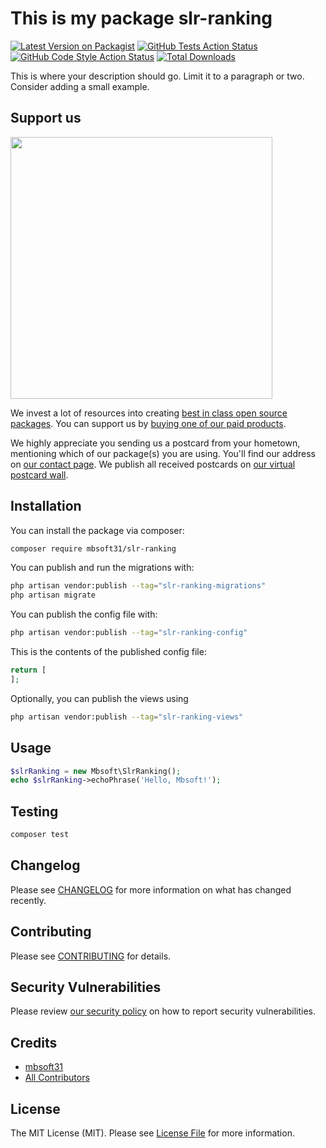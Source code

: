 # This is my package slr-ranking

[![Latest Version on Packagist](https://img.shields.io/packagist/v/mbsoft31/slr-ranking.svg?style=flat-square)](https://packagist.org/packages/mbsoft31/slr-ranking)
[![GitHub Tests Action Status](https://img.shields.io/github/actions/workflow/status/mbsoft31/slr-ranking/run-tests.yml?branch=main&label=tests&style=flat-square)](https://github.com/mbsoft31/slr-ranking/actions?query=workflow%3Arun-tests+branch%3Amain)
[![GitHub Code Style Action Status](https://img.shields.io/github/actions/workflow/status/mbsoft31/slr-ranking/fix-php-code-style-issues.yml?branch=main&label=code%20style&style=flat-square)](https://github.com/mbsoft31/slr-ranking/actions?query=workflow%3A"Fix+PHP+code+style+issues"+branch%3Amain)
[![Total Downloads](https://img.shields.io/packagist/dt/mbsoft31/slr-ranking.svg?style=flat-square)](https://packagist.org/packages/mbsoft31/slr-ranking)

This is where your description should go. Limit it to a paragraph or two. Consider adding a small example.

## Support us

[<img src="https://github-ads.s3.eu-central-1.amazonaws.com/slr-ranking.jpg?t=1" width="419px" />](https://spatie.be/github-ad-click/slr-ranking)

We invest a lot of resources into creating [best in class open source packages](https://spatie.be/open-source). You can support us by [buying one of our paid products](https://spatie.be/open-source/support-us).

We highly appreciate you sending us a postcard from your hometown, mentioning which of our package(s) you are using. You'll find our address on [our contact page](https://spatie.be/about-us). We publish all received postcards on [our virtual postcard wall](https://spatie.be/open-source/postcards).

## Installation

You can install the package via composer:

```bash
composer require mbsoft31/slr-ranking
```

You can publish and run the migrations with:

```bash
php artisan vendor:publish --tag="slr-ranking-migrations"
php artisan migrate
```

You can publish the config file with:

```bash
php artisan vendor:publish --tag="slr-ranking-config"
```

This is the contents of the published config file:

```php
return [
];
```

Optionally, you can publish the views using

```bash
php artisan vendor:publish --tag="slr-ranking-views"
```

## Usage

```php
$slrRanking = new Mbsoft\SlrRanking();
echo $slrRanking->echoPhrase('Hello, Mbsoft!');
```

## Testing

```bash
composer test
```

## Changelog

Please see [CHANGELOG](CHANGELOG.md) for more information on what has changed recently.

## Contributing

Please see [CONTRIBUTING](CONTRIBUTING.md) for details.

## Security Vulnerabilities

Please review [our security policy](../../security/policy) on how to report security vulnerabilities.

## Credits

- [mbsoft31](https://github.com/mbsoft31)
- [All Contributors](../../contributors)

## License

The MIT License (MIT). Please see [License File](LICENSE.md) for more information.
